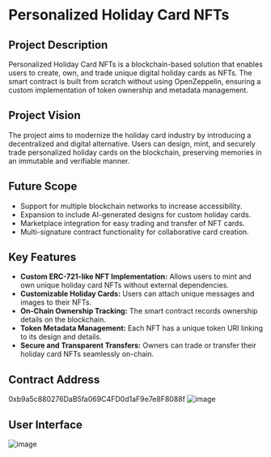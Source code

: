 # Personalized Holiday Card NFTs

## Project Description
Personalized Holiday Card NFTs is a blockchain-based solution that enables users to create, own, and trade unique digital holiday cards as NFTs. The smart contract is built from scratch without using OpenZeppelin, ensuring a custom implementation of token ownership and metadata management.

## Project Vision
The project aims to modernize the holiday card industry by introducing a decentralized and digital alternative. Users can design, mint, and securely trade personalized holiday cards on the blockchain, preserving memories in an immutable and verifiable manner.

## Future Scope
- Support for multiple blockchain networks to increase accessibility.
- Expansion to include AI-generated designs for custom holiday cards.
- Marketplace integration for easy trading and transfer of NFT cards.
- Multi-signature contract functionality for collaborative card creation.

## Key Features
- **Custom ERC-721-like NFT Implementation:** Allows users to mint and own unique holiday card NFTs without external dependencies.
- **Customizable Holiday Cards:** Users can attach unique messages and images to their NFTs.
- **On-Chain Ownership Tracking:** The smart contract records ownership details on the blockchain.
- **Token Metadata Management:** Each NFT has a unique token URI linking to its design and details.
- **Secure and Transparent Transfers:** Owners can trade or transfer their holiday card NFTs seamlessly on-chain.

## Contract Address
0xb9a5c880276DaB5fa069C4FD0d1aF9e7e8F8088f
![image](https://github.com/user-attachments/assets/8132ee17-cd3f-452c-8095-6b204691c1f8)

## User Interface
![image](https://github.com/user-attachments/assets/64def9c8-a441-4fb0-acf3-5239983d7ded)

